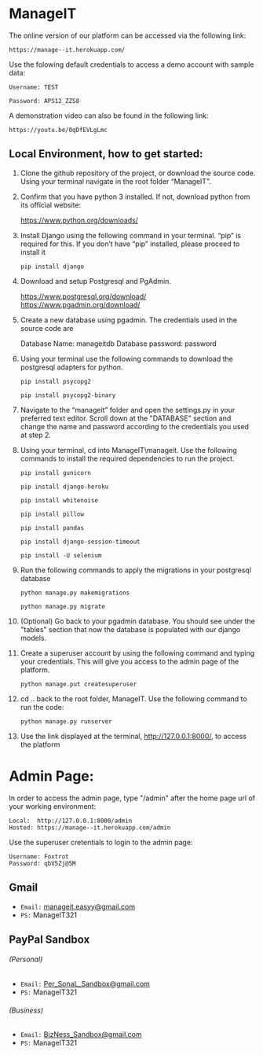 # ManageIT

The online version of our platform can be accessed via the following link:

    https://manage--it.herokuapp.com/

Use the folowing default credentials to access a demo account with sample data:

    Username: TEST

    Password: APS12_ZZS8
    
A demonstration video can also be found in the following link:

    https://youtu.be/0qDfEVLgLmc

## Local Environment, how to get started:
1. Clone the github repository of the project, or download the source code. Using your terminal navigate in the root folder “ManageIT”.

2. Confirm that you have python 3 installed. If not, download python from its official website:

    https://www.python.org/downloads/

3. Install Django using the following command in your terminal. “pip” is required for this. If you don’t have “pip” installed, please proceed to install it

    `pip install django`
    
5. Download and setup Postgresql and PgAdmin.

    https://www.postgresql.org/download/
    https://www.pgadmin.org/download/ 
    
5. Create a new database using pgadmin. The credentials used in the source code are

    Database Name: manageitdb
    Database password: password
    
6. Using your terminal use the following commands to download the postgresql adapters for python.

    `pip install psycopg2`
    
    `pip install psycopg2-binary`
    
7. Navigate to the “manageit” folder and open the settings.py in your preferred text editor. Scroll down at the "DATABASE" section and change the name and password according to the credentials you used at step 2.

9. Using your terminal, cd into ManageIT\manageit. Use the following commands to install the required dependencies to run the project.

    `pip install gunicorn`
    
    `pip install django-heroku`
    
    `pip install whitenoise`
    
    `pip install pillow`
    
    `pip install pandas`
    
    `pip install django-session-timeout`
    
    `pip install -U selenium`
    
9. Run the following commands to apply the migrations in your postgresql database

    `python manage.py makemigrations`
    
    `python manage.py migrate `
    
10. (Optional) Go back to your pgadmin database. You should see under the "tables" section that now the database is populated with our django models.

11. Create a superuser account by using the following command and typing your credentials. This will give you access to the admin page of the platform.

     `python manage.put createsuperuser`
     
12. cd .. back to the root folder, ManageIT. Use the following command to run the code:

    `python manage.py runserver`
    
13. Use the link displayed at the terminal, http://127.0.0.1:8000/, to access the platform

# Admin Page:

In order to access the admin page, type "/admin" after the home page url of your working environment:

    Local:  http://127.0.0.1:8000/admin
    Hosted: https://manage--it.herokuapp.com/admin

Use the superuser cretentials to login to the admin page:

    Username: Foxtrot
    Password: qbV5Zj@5M

## Gmail
- `Email:` manageit.easyy@gmail.com
- `PS:` ManageIT321


## PayPal Sandbox

###### (Personal)
- `Email:` Per_SonaL_Sandbox@gmail.com
- `PS:` ManageIT321

###### (Business)
- `Email:` BizNess_Sandbox@gmail.com
- `PS:` ManageIT321

